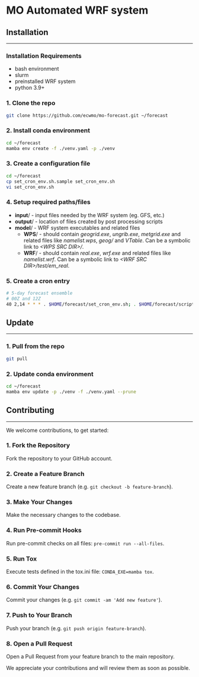 # MO Automated WRF system

## Installation

---

### Installation Requirements

- bash environment
- slurm
- preinstalled WRF system
- python 3.9+

### 1. Clone the repo

```bash
git clone https://github.com/ecwmo/mo-forecast.git ~/forecast
```

### 2. Install conda environment

```bash
cd ~/forecast
mamba env create -f ./venv.yaml -p ./venv
```

### 3. Create a configuration file

```bash
cd ~/forecast
cp set_cron_env.sh.sample set_cron_env.sh
vi set_cron_env.sh
```

### 4. Setup required paths/files

- **input**/ - input files needed by the WRF system (eg. GFS, etc.)
- **output**/ - location of files created by post processing scripts
- **model**/ - WRF system executables and related files
  - **WPS**/ - should contain _geogrid.exe_, _ungrib.exe_, _metgrid.exe_ and related files like _namelist.wps_, _geog/_ and _VTable_. Can be a symbolic link to _\<WPS SRC DIR\>/_.
  - **WRF**/ - should contain _real.exe_, _wrf.exe_ and related files like _namelist.wrf_. Can be a symbolic link to _\<WRF SRC DIR\>/test/em_real_.

### 5. Create a cron entry

```bash
# 5-day forecast ensemble
# 00Z and 12Z
40 2,14 * * * . $HOME/forecast/set_cron_env.sh; . $HOME/forecast/scripts/run_fcst.sh
```

## Update

---

### 1. Pull from the repo

```bash
git pull
```

### 2. Update conda environment

```bash
cd ~/forecast
mamba env update -p ./venv -f ./venv.yaml --prune
```

## Contributing

---

We welcome contributions, to get started:

### 1. Fork the Repository

Fork the repository to your GitHub account.

### 2. Create a Feature Branch

Create a new feature branch (e.g. `git checkout -b feature-branch`).

### 3. Make Your Changes

Make the necessary changes to the codebase.

### 4. Run Pre-commit Hooks

Run pre-commit checks on all files: `pre-commit run --all-files`.

### 5. Run Tox

Execute tests defined in the tox.ini file: `CONDA_EXE=mamba tox`.

### 6. Commit Your Changes

Commit your changes (e.g. `git commit -am 'Add new feature'`).

### 7. Push to Your Branch

Push your branch (e.g. `git push origin feature-branch`).

### 8. Open a Pull Request

Open a Pull Request from your feature branch to the main repository.

We appreciate your contributions and will review them as soon as possible.

